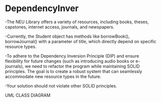 # DependencyInver

-The NEU Library offers a variety of resources, including books, theses, capstones, internet access, journals, and newspapers.

-Currently, the Student object has methods like borrowBook(), borrowJournal() with a parameter of title, which directly depend on specific resource types.

-To adhere to the Dependency Inversion Principle (DIP) and ensure flexibility for future changes (such as introducing audio books or e-journals), we need to refactor the program while maintaining SOLID principles. The goal is to create a robust system that can seamlessly accommodate new resource types in the future.

-Your solution should not violate other SOLID principles.

UML CLASS DIAGRAM

